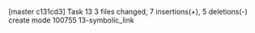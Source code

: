 [master c131cd3] Task 13
 3 files changed, 7 insertions(+), 5 deletions(-)
 create mode 100755 13-symbolic_link
